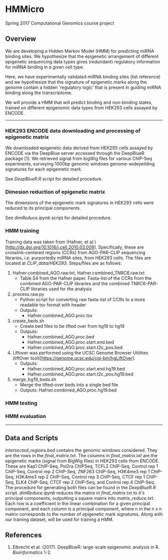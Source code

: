 # HMMicro
Spring 2017 Computational Genomics course project

## Overview

We are developing a Hidden Markov Model (HMM) for predicting miRNA binding sites. We hypothesize that the epigenetic arrangement of different epigenetic sequencing data types gives (redundant) regulatory information for miRNA binding in a given cell type.

Here, we have experimentally validated miRNA binding sites (list reference) and we hypothesize that the signature of epigenetic marks along the genome contain a hidden 'regulatory logic' that is present in guiding miRNA binding along the transcriptome. 

We will provide a HMM that will predict binding and non-binding states, trained on different epigenomic data types from HEK293 cells assayed by ENCODE. 

**************************************************
### HEK293 ENCODE data downloading and processing of epigenetic matrix

We downloaded epigenetic data derived from HEK293 cells assayed by ENCODE via the DeepBlue server accessed through the DeepBlueR package [1]. We retrieved signal from bigWig files for various ChIP-Seq experiments, surveying 1000bp genomic windows genome-wideyeilding signatures for each epigemetic mark. 

See *DeepBlueR.R* script for detailed procedure.

### Dimesion reduction of epigenetic matrix

The dimensions of the epigenetic mark signatures in HEK293 cells were reduced to its principal components.

See *dimReduce.ipynb* script for detailed procedure.

### HMM training

Training data was taken from (Hafner, et al.)[http://dx.doi.org/10.1016/j.cell.2010.03.009]. Specifically, these are crosslink-centered regions (CCRs) from AGO-PAR-CLIP sequencing libraries, i.e. purportedly miRNA sites, from HEK293 cells. The files are located at *CLIP_data/HEK293*. Steps/files are as follows:

1.  Hafner.combined_AGO.raw.txt, Hafner.combined_TNRC6.raw.txt
    -   Table S4 from the Hafner paper. Fasta-list of the CCRs from the combined AGO-PAR-CLIP libraries and the combined TNRC6-PAR-CLIP libraries used for the analysis
2.  process.raw.py
    -   Python script for converting raw fasta-list of CCRs to a more readable tsv format with header
    -   Outputs:
        *   Hafner.combined_AGO.proc.tsv
3.  create_beds.sh
    -   Create bed files to be lifted over from hg18 to hg19
    -   Outputs:
        *   Hafner.combined_AGO.proc.bed
        *   Hafner.combined_AGO.proc.start.end.bed
        *   Hafner.combined_AGO.proc.start.t2c_pos.bed
4.  Liftover was performed using the UCSC Genome Browser Utilities (liftOver tool)[https://genome.ucsc.edu/cgi-bin/hgLiftOver].
    -   Outputs:
        *   Hafner.combined_AGO.proc.start.end.hg19.bed
        *   Hafner.combined_AGO.proc.start.t2c_pos.hg19.bed
5.  merge_hg19_beds.sh
    -   Merge the lifted-over beds into a single bed file
    -   Outputs:
        Hafner.combined_AGO.proc.hg19.bed

### HMM testing

### HMM evaluation
**************************************************
## Data and Scripts

*intersected_regions.bed* contains the genomic windows considered. They are the rows in the *final_matrix.txt*. The columns in *final_matrix.txt* are the epigenetic marks (signal from BigWig files) in HEK293 cells from ENCODE. These are Kap1 ChIP-Seq, Pol2ra ChIPSeq, TCFL2 ChIP-Seq, Control rep 1 ChIP-Seq, Control rep 2 ChIP-Seq, ZNF263 ChIP-Seq, H3K4me3 rep 1 ChIP-Seq, H3K4me3 rep 2 ChIP-Seq, Control rep 3 ChIP-Seq, CTCF rep 1 ChIP-Seq, ELK4 ChIP-Seq, CTCF rep 2 ChIP-Seq, and Control rep 4 ChIP-Seq. The procedure for generating both files can be found in the *DeepBlueR.R* script. *dimReduce.ipynb* reduces the matrix in *final_matrix.txt* to it's principal components, outputting a square matrix into *matrix_reduce.txt*. Each row is a coefficient in the linear combination for a given principal component, and each column is a principal component, where n in the n x n matrix corresponds to the number of epigenetic mark signatures. Along with our training dataset, will be used for training a HMM. 

## References

1. Elbrecht et al. (2017). DeepBlueR: large-scale epigenomic analysis in R. *Bioinformatics* 1-2. 
